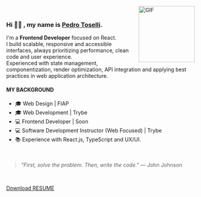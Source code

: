 <img align="right" alt="GIF" src="https://media.giphy.com/media/KzJkzjggfGN5Py6nkT/giphy.gif" width="150px" height="150px" > <br>

### Hi 👋🏼 , my name is [Pedro Toselli](https://www.linkedin.com/in/phtoselli/).

I'm a **Frontend Developer** focused on React. </br>
I build scalable, responsive and accessible interfaces, always prioritizing performance, clean code and user experience. </br>
Experienced with state management, componentization, render optimization, API integration and applying best practices in web application architecture.

#### MY BACKGROUND
- 🎓 Web Design | FIAP
- 🎓 Web Development | Trybe
- 💻 Frontend Developer | Soon
- 💻 Software Development Instructor (Web Focused) | Trybe
- 📚 Experience with React.js, TypeScript and UX/UI.

</br>

> *"First, solve the problem. Then, write the code."* — John Johnson

&nbsp;
&nbsp;

[Download RESUME](https://raw.githubusercontent.com/phtoselli/phtoselli/master/files/resume-pedro-toselli.pdf "download")
